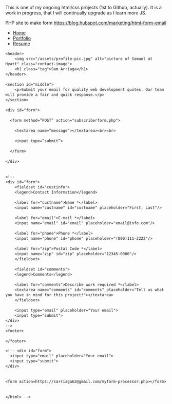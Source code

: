 
This is one of my ongoing html/css projects (1st to Github, actually).
It is a work in progress, that I will continually upgrade as I learn more JS.


PHP site to make form
https://blog.hubspot.com/marketing/html-form-email

<?php

if($_POST["message"]) {

mail("sarriaga62@gmail.com", "Here is the subject line", $_POST["Work order desribed"]. "From: an@email.address");

}

?>

<!Doctype html>
<html>
  <head>
    <title>Samuel Arriaga, MBA</title>
    <link rel="stylesheet" href="/css/contact.css">
  </head>
    
  <body>
    <div class="contact-nav">
        <ul class="nav">
        <li><a href="index.html">Home</a></li>
        <li><a href="https://github.com/saj120?tab=projects" target="_blank">Portfolio</a></li>
        <li><a href="resume.html">Resume</a></li>
    </div>
    
    <header>
        <img src="/assets/profile-pic.jpg" alt="picture of Samuel at Hyatt" class="contact-image">
        <h1 class="tag">Sam Arriaga</h1>
    </header>

    <section id="middle">    
        <p>Submit your email for quality web development quotes. Our team will provide a fair and quick response.</p>
    </section>

    <div id="form">

      <form method=”POST” action="subscriberform.php">
      
        <textarea name=”message”></textarea><br><br> 
        
        <input type=”submit”> 

      </form>
    
    </div>
    

    <!--
    <div id="form">
        <fieldset id="custinfo">
        <legend>Contact Information</legend>  

        <label for="custname">Name *</label>
        <input name="custname" id="custname" placeholder="First, Last"/>

        <label for="email">E-mail *</label>
        <input name="email" id="email" placeholder="email@info.com"/>

        <label for="phone">Phone *</label>
        <input name="phone" id="phone" placeholder="(000)111-2222"/>

        <label for="zip">Postal Code *</label>
        <input name="zip" id="zip" placeholder="12345-0000"/>
        </fieldset>

        <fieldset id="comments">
        <legend>Comments</legend>  

        <label for="comments">Describe work required *</label>
        <textarea name="comments" id="comments" placeholder="Tell us what you have in mind for this project!"></textarea>
        </fieldset>
    
        <input type="email" placeholder="Your email">
        <input type="submit">
    </div>
    -->
    <footer>

    </footer>
</body>
</html>
    
    <!-- <div id="form">    
      <input type="email" placeholder="Your email">
      <input type="submit">
    </div>
    

    <form action=https://sarriaga62@gmail.com/myform-processor.php></form>


    </html> -->